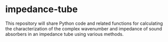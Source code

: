 # impedance-tube

 This repository will share Python code and related functions for calculating the characterization of the complex wavenumber and impedance of sound absorbers in an impedance tube using various methods.
